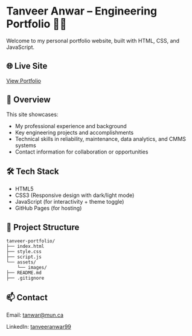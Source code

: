 # Tanveer Anwar – Engineering Portfolio 👷‍♂️

Welcome to my personal portfolio website, built with HTML, CSS, and JavaScript.

## 🌐 Live Site
[View Portfolio](https://tanwar111999.github.io/tanveer-portfolio/)

## 📌 Overview

This site showcases:
- My professional experience and background
- Key engineering projects and accomplishments
- Technical skills in reliability, maintenance, data analytics, and CMMS systems
- Contact information for collaboration or opportunities

## 🛠 Tech Stack

- HTML5
- CSS3 (Responsive design with dark/light mode)
- JavaScript (for interactivity + theme toggle)
- GitHub Pages (for hosting)

## 📁 Project Structure

```
tanveer-portfolio/
├── index.html
├── style.css
├── script.js
└── assets/
    └── images/
├── README.md
├── .gitignore
```

## 📫 Contact

Email: tanwar@mun.ca  

LinkedIn: [tanveeranwar99](https://www.linkedin.com/in/tanveeranwar99)
